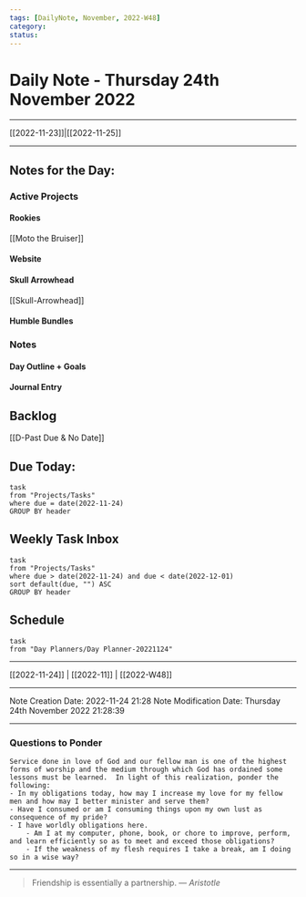 ```yaml
---
tags: [DailyNote, November, 2022-W48]
category:
status:
---
```


# Daily Note - Thursday 24th November 2022

---
[[2022-11-23]]|[[2022-11-25]]

---

## Notes for the Day:
### Active Projects
#### Rookies
[[Moto the Bruiser]]
#### Website
#### Skull Arrowhead
[[Skull-Arrowhead]]
#### Humble Bundles

### Notes
#### Day Outline + Goals

#### Journal Entry

## Backlog
[[D-Past Due & No Date]]

## Due Today:
```dataview
task
from "Projects/Tasks"
where due = date(2022-11-24)
GROUP BY header
```

## Weekly Task Inbox
```dataview
task
from "Projects/Tasks"
where due > date(2022-11-24) and due < date(2022-12-01)
sort default(due, "") ASC
GROUP BY header
```

## Schedule
```dataview
task
from "Day Planners/Day Planner-20221124"

```
---
[[2022-11-24]] | [[2022-11]] | [[2022-W48]]

---

Note Creation Date: 2022-11-24 21:28
Note Modification Date: Thursday 24th November 2022 21:28:39 

---
### Questions to Ponder
	Service done in love of God and our fellow man is one of the highest forms of worship and the medium through which God has ordained some lessons must be learned.  In light of this realization, ponder the following:
	- In my obligations today, how may I increase my love for my fellow men and how may I better minister and serve them?
	- Have I consumed or am I consuming things upon my own lust as consequence of my pride?
	- I have worldly obligations here.  
		- Am I at my computer, phone, book, or chore to improve, perform, and learn efficiently so as to meet and exceed those obligations?  
		- If the weakness of my flesh requires I take a break, am I doing so in a wise way?

--- 
> Friendship is essentially a partnership.
> — <cite>Aristotle</cite>
